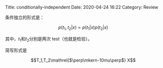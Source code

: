 Title: conditionally-independent
Date: 2020-04-24 16:22
Category: Review



<!-- write your content here. -->

条件独立的形式是：

$$ p(t_1,t_2|x) = p(t_1|x)p(t_2|x) $$

其中，$t_1$和$t_2$分别是两次 test（也就是检验）。

简写形式是

$$T_1,T_2\mathrel{$\perp\mkern-10mu\perp$} X$$